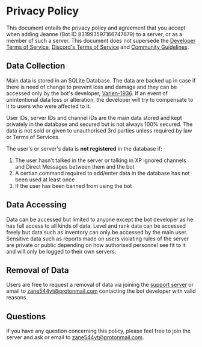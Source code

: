 # Privacy Policy

This document entails the privacy policy and agreement that you accept when adding Jeanne (Bot ID 831993597166747679) to a server, or as a member of such a server. This document does not supersede the [Developer Terms of Service](https://discordapp.com/developers/docs/legal), [Discord's Terms of Service](https://discord.com/terms) and [Community Guidelines](https://discord.com/guidelines).

## Data Collection

Main data is stored in an SQLite Database. The data are backed up in case if there is need of change to prevent loss and damage and they can be accessed only by the bot's developer, [Varien-1936](https://github.com/Varien-1936). If an event of unintentional data loss or alteration, the developer will try to compensate to it to users who were affected to it.


User IDs, server IDs and channel IDs are the main data stored and kept privately in the database and secured but is not always 100% secured. The data is not sold or given to unauthorised 3rd parties unless required by law or Terms of Services. 

The user's or server's data is **not registered** in the database if:

1. The user hasn't talked in the server or talking in XP ignored channels and Direct Messages between them and the bot
2. A certian command required to add/enter data in the database has not been used at least once
3. If the user has been banned from using the bot

## Data Accessing

Data can be accessed but limited to anyone except the bot developer as he has full access to all kinds of data. Level and rank data can be accessed freely but data such as inventory can only be accessed by the main user. Sensitive data such as reports made on users violating rules of the server are private or public depending on how authorised personnel see fit to it and will only be logged to their own servers.


## Removal of Data

Users are free to request a removal of data via joining the [support server](https://discord.gg/Vfa796yvNq) or email to zane544yt@protonmail.com contacting the bot developer with valid reasons.

## Questions

If you have any question concerning this policy, please feel free to join the server and ask or email to zane544yt@protonmail.com.

